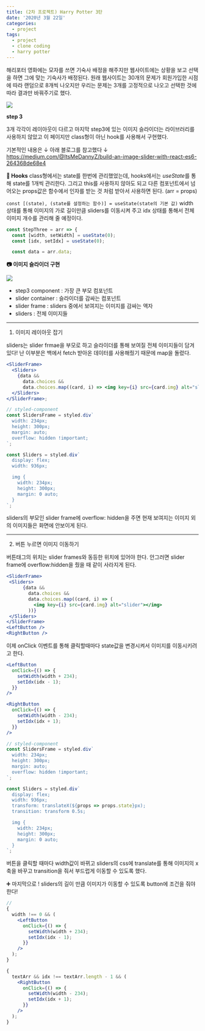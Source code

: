 ```yaml
---
title: (2차 프로젝트) Harry Potter 3탄
date: '2020년 3월 22일'
categories:
  - project
tags:
  - project
  - clone coding
  - harry potter
---
```


해리포터 영화에는 모자를 쓰면 기숙사 배정을 해주지만 웹사이트에는 상황을 보고 선택을 하면 그에 맞는 기숙사가 배정된다. 원래 웹사이트는 30개의 문제가 회원가입한 시점에 따라 랜덤으로 8개씩 나오지만 우리는 문제는 3개를 고정적으로 나오고 선택한 것에 따라 결과만 바꿔주기로 했다.

![](https://images.velog.io/images/ppl8709/post/78a74970-48e7-42ff-93ef-faf31ed9a566/image.png)

**step 3**

3개 각각이 레이아웃이 다르고 마지막 step3에 있는 이미지 슬라이더는 라이브러리를 사용하지 않았고 이 페이지만 class형이 아닌 hook를 사용해서 구현했다.

기본적인 내용은 ↓ 아래 블로그를 참고했다 ↓
https://medium.com/@ItsMeDannyZ/build-an-image-slider-with-react-es6-264368de68e4

**🔎 Hooks**
class형에서는 state를 한번에 관리했었는데, hooks에서는 *useState*를 통해 state를 1개씩 관리한다. 그리고 this를 사용하지 않아도 되고 다른 컴포넌트에서 넘어오는 props값은 함수에서 인자를 받는 것 처럼 받아서 사용하면 된다. (arr = props)

`const [(state), (state를 설정하는 함수)] = useState(state의 기본 값)`
width 상태를 통해 이미지의 가로 길이만큼 sliders를 이동시켜 주고 idx 상태를 통해서 전체 이미지 개수를 관리해 줄 예정이다.

```jsx
const StepThree = arr => {
  const [width, setWidth] = useState(0);
  const [idx, setIdx] = useState(0);

  const data = arr.data;
```

**📷 이미지 슬라이더 구현**

![](https://images.velog.io/images/ppl8709/post/5e8088ce-2423-4825-89b4-4f21f846c37b/image.png)

- step3 component : 가장 큰 부모 컴포넌트
- slider container : 슬라이더를 감싸는 컴포넌트
- slider frame : sliders 중에서 보여지는 이미지를 감싸는 액자
- sliders : 전체 이미지들

---

1. 이미지 레이아웃 잡기

sliders는 slider frmae을 부모로 하고 슬라이더를 통해 보여질 전체 이미지들이 담겨있다! 난 이부분은 백에서 fetch 받아온 데이터를 사용해줬기 때문에 map을 돌렸다.

```jsx
<SliderFrame>
  <Sliders>
    {data &&
      data.choices &&
      data.choices.map((card, i) => <img key={i} src={card.img} alt="slider"></img>)}
  </Sliders>
</SliderFrame>;

// styled-component
const SlidersFrame = styled.div`
  width: 234px;
  height: 300px;
  margin: auto;
  overflow: hidden !important;
`;

const Sliders = styled.div`
  display: flex;
  width: 936px;

  img {
    width: 234px;
    height: 300px;
    margin: 0 auto;
  }
`;
```

sliders의 부모인 slider frame에 overflow: hidden을 주면 현재 보여지는 이미지 외의 이미지들은 화면에 안보이게 된다.

---

2. 버튼 누르면 이미지 이동하기

버튼태그의 위치는 slider frames와 동등한 위치에 있어야 한다. 안그러면 slider frame에 overflow:hidden을 줬을 때 같이 사라지게 된다.

```jsx
<SliderFrame>
 <Sliders>
      {data &&
        data.choices &&
        data.choices.map((card, i) => (
          <img key={i} src={card.img} alt="slider"></img>
        ))}
 </Sliders>
</SliderFrame>
<LeftButton />
<RightButton />

```

이제 onClick 이벤트를 통해 클릭할때마다 state값을 변경시켜서 이미지를 이동시키려고 한다.

```jsx
<LeftButton
  onClick={() => {
    setWidth(width + 234);
  	setIdx(idx - 1);
  }}
/>

<RightButton
  onClick={() => {
    setWidth(width - 234);
  	setIdx(idx + 1);
  }}
/>

// styled-component
const SlidersFrame = styled.div`
  width: 234px;
  height: 300px;
  margin: auto;
  overflow: hidden !important;
`;

const Sliders = styled.div`
  display: flex;
  width: 936px;
  transform: translateX(${props => props.state}px);
  transition: transform 0.5s;

  img {
    width: 234px;
    height: 300px;
    margin: 0 auto;
  }
`;
```

버튼을 클릭할 때마다 width값이 바뀌고 sliders의 css에 translate를 통해 이미지의 x축을 바꾸고 transition을 줘서 부드럽게 이동할 수 있도록 했다.

➕ 마지막으로 ! sliders의 길이 만큼 이미지가 이동할 수 있도록 button에 조건을 줘야한다!

```jsx
//
{
  width !== 0 && (
    <LeftButton
      onClick={() => {
        setWidth(width + 234);
        setIdx(idx - 1);
      }}
    />
  );
}

{
  textArr && idx !== textArr.length - 1 && (
    <RightButton
      onClick={() => {
        setWidth(width - 234);
        setIdx(idx + 1);
      }}
    />
  );
}
```
